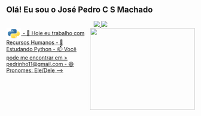 ## Olá! Eu sou o José Pedro C S Machado
<div align="center">
  <a href="https://github.com/loucodeleona">
  <img height="180em" src="https://github-readme-stats.vercel.app/api?username=loucodeleona&show_icons=true&theme=dark&include_all_commits=true&count_private=true"/>
  <img height="180em" src="https://github-readme-stats.vercel.app/api/top-langs/?username=loucodeleona&layout=compact&langs_count=7&theme=dark"/>
</div>
  <img align="center" alt="Rafa-Python" height="30" width="40" src="https://raw.githubusercontent.com/devicons/devicon/master/icons/python/python-original.svg">
  <img align="right"  height="220" width="280" src="https://data.whicdn.com/images/198594231/original.gif">
- 🔭 Hoje eu trabalho com Recursos Humanos 
- 🌱 Estudando Python
- 📫 Você pode me encontrar em > pedrinho11@gmail.com
- 😄 Pronomes: Ele/Dele
-->

